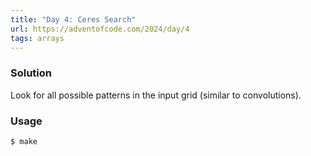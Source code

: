 ```yaml
---
title: "Day 4: Ceres Search"
url: https://adventofcode.com/2024/day/4
tags: arrays
---
```


### Solution
Look for all possible patterns in the input grid (similar to convolutions).

### Usage
```
$ make
```
